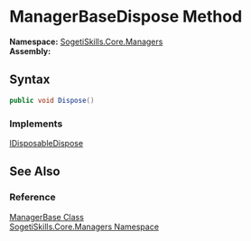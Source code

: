 ManagerBaseDispose Method
=========================

**Namespace:** [SogetiSkills.Core.Managers][1]  
**Assembly:**

Syntax
------

```csharp
public void Dispose()
```

### Implements
[IDisposableDispose][2]  


See Also
--------

### Reference
[ManagerBase Class][3]  
[SogetiSkills.Core.Managers Namespace][1]  

[1]: ../README.md
[2]: http://msdn.microsoft.com/en-us/library/es4s3w1d
[3]: README.md